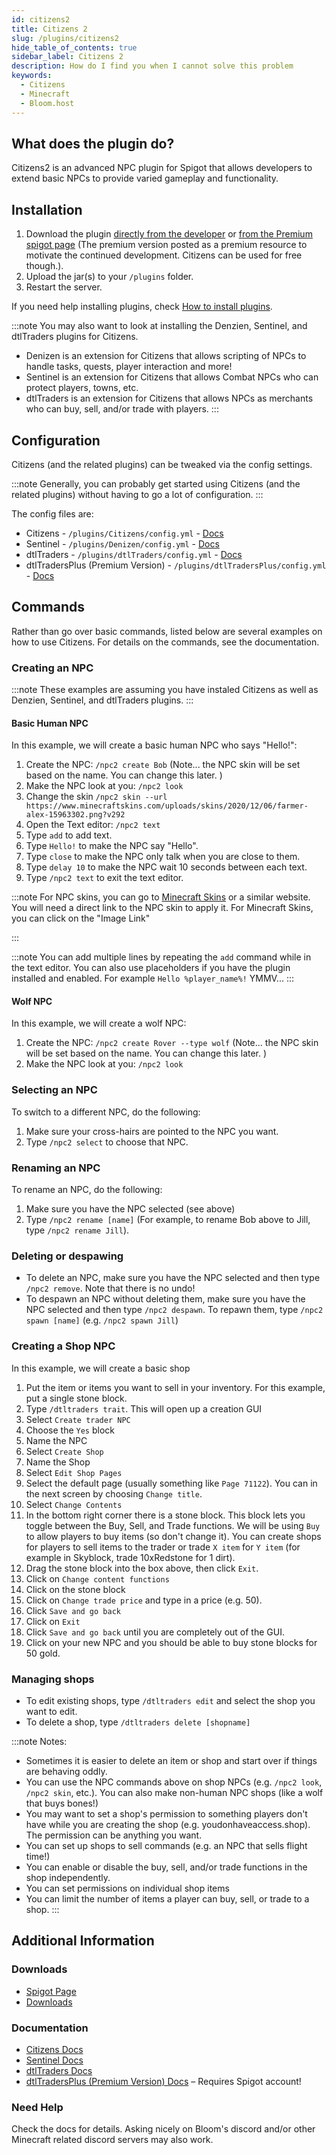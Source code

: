 ```yaml
---
id: citizens2
title: Citizens 2
slug: /plugins/citizens2
hide_table_of_contents: true
sidebar_label: Citizens 2
description: How do I find you when I cannot solve this problem
keywords:
  - Citizens
  - Minecraft
  - Bloom.host
---
```


## What does the plugin do?

Citizens2 is an advanced NPC plugin for Spigot that allows developers to extend basic NPCs to provide varied gameplay and functionality.


## Installation

1. Download the plugin [directly from the developer](https://wiki.citizensnpcs.co/Versions) or [from the Premium spigot page](https://www.spigotmc.org/resources/citizens.13811/) (The premium version posted as a premium resource to motivate the continued development.  Citizens can be used for free though.).  
1. Upload the jar(s) to your `/plugins` folder.
1. Restart the server. 

If you need help installing plugins, check [How to install plugins](https://docs.bloom.host/installing-plugins).

:::note
You may also want to look at installing the Denzien, Sentinel, and dtlTraders plugins for Citizens.
- Denizen is an extension for Citizens that allows scripting of NPCs to handle tasks, quests, player interaction and more!
- Sentinel is an extension for Citizens that allows Combat NPCs who can protect players, towns, etc.
- dtlTraders is an extension for Citizens that allows NPCs as merchants who can buy, sell, and/or trade with players.
::: 

## Configuration

Citizens (and the related plugins) can be tweaked via the config settings.  

:::note
Generally, you can probably get started using Citizens (and the related plugins) without having to go a lot of configuration.
:::

The config files are:
- Citizens - `/plugins/Citizens/config.yml` - [Docs](https://wiki.citizensnpcs.co/Configuration)
- Sentinel - `/plugins/Denizen/config.yml` - [Docs](https://github.com/mcmonkeyprojects/Sentinel/blob/master/README.md)
- dtlTraders - `/plugins/dtlTraders/config.yml` - [Docs](https://www.spigotmc.org/resources/dtltraders.35890/)
- dtlTradersPlus (Premium Version) - `/plugins/dtlTradersPlus/config.yml` - [Docs](https://www.spigotmc.org/resources/dtltradersplus.63690/)

## Commands

Rather than go over basic commands, listed below are several examples on how to use Citizens.  For details on the commands, see the documentation.

### Creating an NPC

:::note
These examples are assuming you have instaled Citizens as well as Denzien, Sentinel, and dtlTraders plugins.
:::

#### Basic Human NPC

In this example, we will create a basic human NPC who says "Hello!":

1. Create the NPC: `/npc2 create Bob` (Note... the NPC skin will be set based on the name.  You can change this later. )
1. Make the NPC look at you: `/npc2 look`
1. Change the skin `/npc2 skin --url https://www.minecraftskins.com/uploads/skins/2020/12/06/farmer-alex-15963302.png?v292`
1. Open the Text editor: `/npc2 text`
1. Type `add` to add text.
1. Type `Hello!` to make the NPC say "Hello".
1. Type `close` to make the NPC only talk when you are close to them.
1. Type `delay 10` to make the NPC wait 10 seconds between each text.
1. Type `/npc2 text` to exit the text editor.

:::note
For NPC skins, you can go to [Minecraft Skins](https://www.minecraftskins.com/) or a similar website.  You will need a direct link to the NPC skin to apply it.  For Minecraft Skins, you can click on the "Image Link"

<!--![minecraft skins image link](static/plugins/citizens2/1.png)-->
:::

:::note
You can add multiple lines by repeating the `add` command while in the text editor.  You can also use placeholders if you have the plugin installed and enabled.  For example `Hello %player_name%!`  YMMV...
:::

#### Wolf NPC

In this example, we will create a wolf NPC:
1. Create the NPC: `/npc2 create Rover --type wolf` (Note... the NPC skin will be set based on the name.  You can change this later. )
1. Make the NPC look at you: `/npc2 look`

### Selecting an NPC

To switch to a different NPC, do the following:
1. Make sure your cross-hairs are pointed to the NPC you want.
1. Type `/npc2 select` to choose that NPC.

### Renaming an NPC

To rename an NPC, do the following:
1. Make sure you have the NPC selected (see above)
1. Type `/npc2 rename [name]` (For example, to rename Bob above to Jill, type `/npc2 rename Jill`).

### Deleting or despawing

- To delete an NPC, make sure you have the NPC selected and then type `/npc2 remove`.  Note that there is no undo!
- To despawn an NPC without deleting them, make sure you have the NPC selected and then type `/npc2 despawn`.  To repawn them, type `/npc2 spawn [name]` (e.g. `/npc2 spawn Jill`)

### Creating a Shop NPC

In this example, we will create a basic shop

1. Put the item or items you want to sell in your inventory.  For this example, put a single stone block.
1. Type `/dtltraders trait`.  This will open up a creation GUI
1. Select `Create trader NPC`
1. Choose the `Yes` block
1. Name the NPC
1. Select `Create Shop`
1. Name the Shop
1. Select `Edit Shop Pages`
1. Select the default page (usually something like `Page 71122`).  You can in the next screen by choosing `Change title`.
1. Select `Change Contents`
1. In the bottom right corner there is a stone block.  This block lets you toggle between the Buy, Sell, and Trade functions.  We will be using `Buy` to allow players to buy items (so don't change it).  You can create shops for players to sell items to the trader or trade `X item` for `Y item` (for example in Skyblock, trade 10xRedstone for 1 dirt).
1. Drag the stone block into the box above, then click `Exit`.
1. Click on `Change content functions`
1. Click on the stone block
1. Click on `Change trade price` and type in a price (e.g. 50).
1. Click `Save and go back`
1. Click on `Exit`
1. Click `Save and go back` until you are completely out of the GUI.
1. Click on your new NPC and you should be able to buy stone blocks for 50 gold.

### Managing shops

- To edit existing shops, type `/dtltraders edit` and select the shop you want to edit.
- To delete a shop, type `/dtltraders delete [shopname]`

:::note
Notes:
- Sometimes it is easier to delete an item or shop and start over if things are behaving oddly.
- You can use the NPC commands above on shop NPCs (e.g. `/npc2 look`, `/npc2 skin`, etc.).  You can also make non-human NPC shops (like a wolf that buys bones!)
- You may want to set a shop's permission to something players don't have while you are creating the shop (e.g. youdonhaveaccess.shop).  The permission can be anything you want.
- You can set up shops to sell commands (e.g. an NPC that sells flight time!)
- You can enable or disable the buy, sell, and/or trade functions in the shop independently.
- You can set permissions on individual shop items
- You can limit the number of items a player can buy, sell, or trade to a shop.
:::

## Additional Information

### Downloads
- [Spigot Page](https://www.spigotmc.org/resources/citizens.13811/)
- [Downloads](https://wiki.citizensnpcs.co/Versions)

### Documentation
- [Citizens Docs](https://wiki.citizensnpcs.co/Configuration)
- [Sentinel Docs](https://github.com/mcmonkeyprojects/Sentinel/blob/master/README.md)
- [dtlTraders Docs](https://www.spigotmc.org/resources/dtltraders.35890/)
- [dtlTradersPlus (Premium Version) Docs](https://www.spigotmc.org/resources/dtltradersplus.63690/) – Requires Spigot account!

### Need Help

Check the docs for details.  Asking nicely on Bloom's discord and/or other Minecraft related discord servers may also work.
